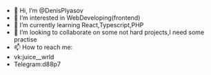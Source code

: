 - 👋 Hi, I’m @DenisPlyasov
- 👀 I’m interested in WebDeveloping(frontend)
- 🌱 I’m currently learning React,Typescript,PHP
- 💞️ I’m looking to collaborate on some not hard projects,I need some practise
- 📫 How to reach me:
-   vk:juice__wrld
-   Telegram:d88p7
<!---
DenisPlyasov/DenisPlyasov is a ✨ special ✨ repository because its `README.md` (this file) appears on your GitHub profile.
You can click the Preview link to take a look at your changes.
--->
